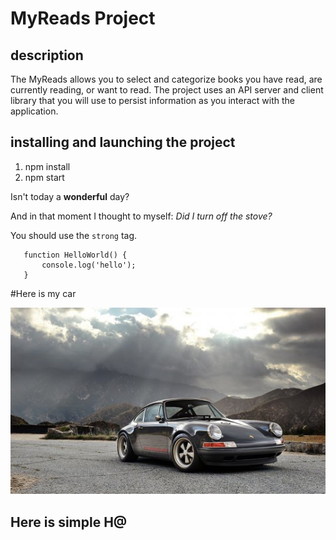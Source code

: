 # MyReads Project

## description
The MyReads  allows you to select and categorize books you have read, are currently reading, or want to read. The project uses an API server and client library that you will use to persist information as you interact with the application.

 ## installing and launching the project
 1. npm install
 2. npm start

 Isn't today a **wonderful** day?

 And in that moment I thought to myself: _Did I turn off the stove?_

 You should use the `strong` tag.

 ```
    function HelloWorld() {
        console.log('hello');
    }
 ```

 #Here is my car

 ![My car](./car.jpg)

<h2>Here is simple H@</h2>